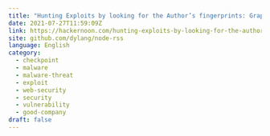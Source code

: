 ```yaml
---
title: "Hunting Exploits by looking for the Author’s fingerprints: Graphology of an Exploit"
date: 2021-07-27T11:59:09Z
link: https://hackernoon.com/hunting-exploits-by-looking-for-the-authors-fingerprints-graphology-of-an-exploit-dh1n378x?source=rss&utm_medium=RSS&utm_source=news.12bit.vn
site: github.com/dylang/node-rss
language: English
category:
  - checkpoint
  - malware
  - malware-threat
  - exploit
  - web-security
  - security
  - vulnerability
  - good-company
draft: false
---
```

